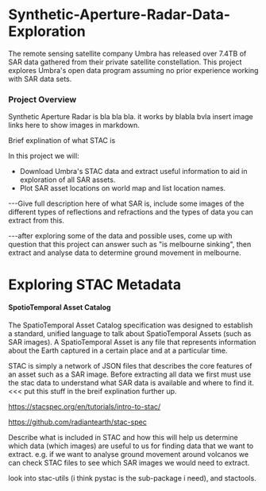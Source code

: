 # Synthetic-Aperture-Radar-Data-Exploration
The remote sensing satellite company Umbra has released over 7.4TB of SAR data gathered from their private satellite constellation. This project explores Umbra's open data program assuming no prior experience working with SAR data sets.

### Project Overview
Synthetic Aperture Radar is bla bla bla. it works by blabla bvla insert image links here to show images in markdown.

Brief explination of what STAC is

In this project we will:
  - Download Umbra's STAC data and extract useful information to aid in exploration of all SAR assets.
  - Plot SAR asset locations on world map and list location names.

---Give full description here of what SAR is, include some images of the different types of reflections and refractions and the types of data you can extract from this.

---after exploring some of the data and possible uses, come up with question that this project can answer such as "is melbourne sinking", then extract and analyse data to determine ground movement in melbourne.

# Exploring STAC Metadata
#### SpotioTemporal Asset Catalog
The SpatioTemporal Asset Catalog specification was designed to establish a standard, unified language to talk about SpatioTemporal Assets (such as SAR images). A SpatioTemporal Asset is any file that represents information about the Earth captured in a certain place and at a particular time.

STAC is simply a network of JSON files that describes the core features of an asset such as a SAR image. Before extracting all data we first must use the stac data to understand what SAR data is available and where to find it. <<< put this stuff in the breif explination further up.



https://stacspec.org/en/tutorials/intro-to-stac/

https://github.com/radiantearth/stac-spec

Describe what is included in STAC and how this will help us determine which data (which images) are useful to us for finding data that we want to extract. e.g. if we want to analyse ground movement around volcanos we can check STAC files to see which SAR images we would need to extract. 

look into stac-utils (i think pystac is the sub-package i need), and stactools.

